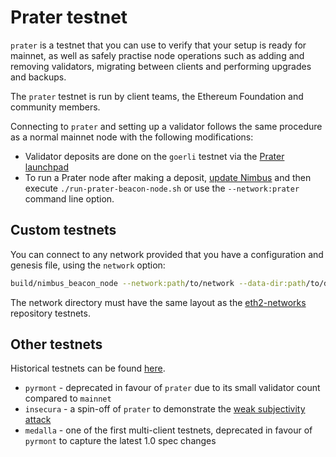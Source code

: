 # Prater testnet

`prater` is a testnet that you can use to verify that your setup is ready for mainnet, as well as safely practise node operations such as adding and removing validators, migrating between clients and performing upgrades and backups.

The `prater` testnet is run by client teams, the Ethereum Foundation and community members.

Connecting to `prater` and setting up a validator follows the same procedure as a normal mainnet node with the following modifications:

* Validator deposits are done on the `goerli` testnet via the [Prater launchpad](https://prater.launchpad.ethereum.org/en/)
* To run a Prater node after making a deposit, [update Nimbus](./keep-updated.md) and then execute `./run-prater-beacon-node.sh` or use the `--network:prater` command line option.

## Custom testnets

You can connect to any network provided that you have a configuration and genesis file, using the `network` option:

```sh
build/nimbus_beacon_node --network:path/to/network --data-dir:path/to/data
```

The network directory must have the same layout as the [eth2-networks](https://github.com/eth-clients/eth2-networks) repository testnets.

## Other testnets

Historical testnets can be found [here](https://github.com/eth-clients/eth2-networks).

* `pyrmont` - deprecated in favour of `prater` due to its small validator count compared to `mainnet`
* `insecura` - a spin-off of `prater` to demonstrate the [weak subjectivity attack](https://ethresear.ch/t/insecura-my-consensus-for-the-pyrmont-network)
* `medalla` - one of the first multi-client testnets, deprecated in favour of `pyrmont` to capture the latest 1.0 spec changes

